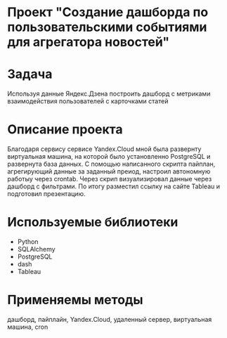 ﻿# Проект "Создание дашборда по пользовательскими событиями для агрегатора новостей"

# Задача
Используя данные Яндекс.Дзена построить дашборд с метриками взаимодействия пользователей с карточками статей


# Описание проекта
Благодаря сервису сервисе Yandex.Cloud мной была развернту виртуальная машина, на которой было установленно PostgreSQL и развернута  база данных. С помощью написанного скрипта пайплан, агрегирующий данные за заданный преиод, настроил автономную работыу через crontab. Через скрип визуализировал данные через дашборд с фильтрами. По итогу разместил ссылку на сайте Tableau и подготовил презентацию.

# Используемые библиотеки
* Python
* SQLAlchemy
* PostgreSQL
* dash
* Tableau

# Применяемы методы
дашборд, пайплайн, Yandex.Cloud, удаленный сервер, виртуальная машина, cron


